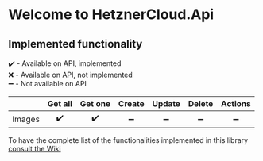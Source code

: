 # Welcome to HetznerCloud.Api

## Implemented functionality

:heavy_check_mark: - Available on API, implemented\
:x: - Available on API, not implemented\
:heavy_minus_sign:  - Not available on API

|  | Get all | Get one | Create | Update | Delete | Actions |
|--|:--:|:--:|:--:|:--:|:--:|:--:|
| Images | :heavy_check_mark: | :heavy_check_mark: | :heavy_minus_sign: | :heavy_minus_sign: | :heavy_minus_sign: | :heavy_minus_sign: |

To have the complete list of the functionalities implemented in this library [consult the Wiki](https://github.com/ljchuello/HetznerCloud.Api/wiki)
